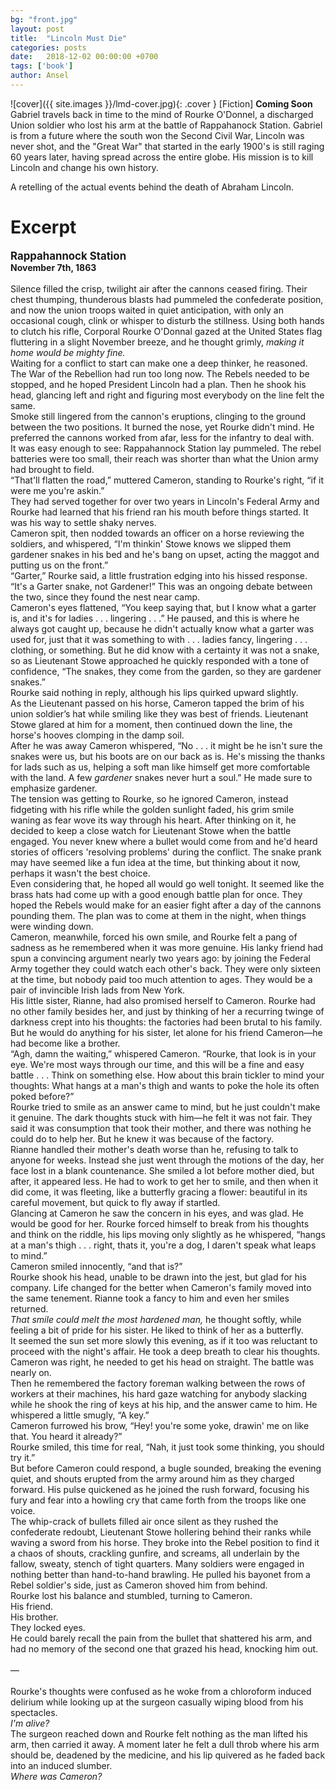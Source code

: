 ```yaml
---
bg: "front.jpg"
layout: post
title:  "Lincoln Must Die"
categories: posts
date:   2018-12-02 00:00:00 +0700
tags: ['book']
author: Ansel
---
```


![cover]({{ site.images }}/lmd-cover.jpg){: .cover }
[Fiction] **Coming Soon**
Gabriel travels back in time to the mind of Rourke O'Donnel, a discharged Union soldier who lost his arm at the battle of Rappahanock Station. Gabriel is from a future where the south won the Second Civil War, Lincoln was never shot, and the "Great War" that started in the early 1900's is still raging 60 years later, having spread across the entire globe. His mission is to kill Lincoln and change his own history.

A retelling of the actual events behind the death of Abraham Lincoln.

# Excerpt

<div class="ficbase"><b style="font-size: larger">Rappahannock Station</b><br><b>November 7th, 1863</b></div>
<div class="ficbase">&nbsp;</div>
<div class="fic">Silence filled the crisp, twilight air after the cannons ceased firing. Their chest thumping, thunderous blasts had pummeled the confederate position, and now the union troops waited in quiet anticipation, with only an occasional cough, clink or whisper to disturb the stillness. Using both hands to clutch his rifle, Corporal Rourke O'Donnal gazed at the United States flag fluttering in a slight November breeze, and he thought grimly, <i>making it home would be mighty fine.</i></div>
<div class="fic">Waiting for a conflict to start can make one a deep thinker, he reasoned. The War of the Rebellion had run too long now. The Rebels needed to be stopped, and he hoped President Lincoln had a plan. Then he shook his head, glancing left and right and figuring most everybody on the line felt the same.</div>
<div class="fic">Smoke still lingered from the cannon's eruptions, clinging to the ground between the two positions. It burned the nose, yet Rourke didn't mind. He preferred the cannons worked from afar, less for the infantry to deal with.</div>
<div class="fic">It was easy enough to see: Rappahannock Station lay pummeled. The rebel batteries were too small, their reach was shorter than what the Union army had brought to field.</div>
<div class="fic">“That'll flatten the road,” muttered Cameron, standing to Rourke's right, “if it were me you're askin.”</div>
<div class="fic">They had served together for over two years in Lincoln's Federal Army and Rourke had learned that his friend ran his mouth before things started. It was his way to settle shaky nerves.</div>
<div class="fic">Cameron spit, then nodded towards an officer on a horse reviewing the soldiers, and whispered, “I'm thinkin' Stowe knows we slipped them gardener snakes in his bed and he's bang on upset, acting the maggot and putting us on the front.”</div>
<div class="fic">“Garter,” Rourke said, a little frustration edging into his hissed response.  “It's a Garter snake, not Gardener!” This was an ongoing debate between the two, since they found the nest near camp.</div>
<div class="fic">Cameron's eyes flattened, “You keep saying that, but I know what a garter is, and it's for ladies . . . lingering . . .” He paused, and this is where he always got caught up, because he didn't actually know what a garter was used for, just that it was something to with . . . ladies fancy, lingering . . . clothing, or something.  But he did know with a certainty it was not a snake, so as Lieutenant Stowe approached he quickly responded with a tone of confidence, “The snakes, they come from the garden, so they are gardener snakes.”</div>
<div class="fic">Rourke said nothing in reply, although his lips quirked upward slightly.</div>
<div class="fic">As the Lieutenant passed on his horse, Cameron tapped the brim of his union soldier’s hat while smiling like they was best of friends. Lieutenant Stowe glared at him for a moment, then continued down the line, the horse's hooves clomping in the damp soil.</div>
<div class="fic">After he was away Cameron whispered, “No . . . it might be he isn't sure the snakes were us, but his boots are on our back as is. He's missing the thanks for lads such as us, helping a soft man like himself get more comfortable with the land. A few <i>gardener</i> snakes never hurt a soul.”  He made sure to emphasize gardener.</div>
<div class="fic">The tension was getting to Rourke, so he ignored Cameron, instead fidgeting with his rifle while the golden sunlight faded, his grim smile waning as fear wove its way through his heart. After thinking on it, he decided to keep a close watch for Lieutenant Stowe when the battle engaged. You never knew where a bullet would come from and he'd heard stories of officers 'resolving problems' during the conflict. The snake prank may have seemed like a fun idea at the time, but thinking about it now, perhaps it wasn't the best choice.</div>
<div class="fic">Even considering that, he hoped all would go well tonight. It seemed like the brass hats had come up with a good enough battle plan for once. They hoped the Rebels would make for an easier fight after a day of the cannons pounding them. The plan was to come at them in the night, when things were winding down.</div>
<div class="fic">Cameron, meanwhile, forced his own smile, and Rourke felt a pang of sadness as he remembered when it was more genuine. His lanky friend had spun a convincing argument nearly two years ago: by joining the Federal Army together they could watch each other's back. They were only sixteen at the time, but nobody paid too much attention to ages. They would be a pair of invincible Irish lads from New York.</div>
<div class="fic">His little sister, Rianne, had also promised herself to Cameron. Rourke had no other family besides her, and just by thinking of her a recurring twinge of darkness crept into his thoughts: the factories had been brutal to his family. But he would do anything for his sister, let alone for his friend Cameron—he had become like a brother.</div>
<div class="fic">“Agh, damn the waiting,” whispered Cameron. “Rourke, that look is in your eye. We're most ways through our time, and this will be a fine and easy battle . . . Think on something else. How about this brain tickler to mind your thoughts: What hangs at a man's thigh and wants to poke the hole its often poked before?”</div>
<div class="fic">Rourke tried to smile as an answer came to mind, but he just couldn't make it genuine. The dark thoughts stuck with him—he felt it was not fair. They said it was consumption that took their mother, and there was nothing he could do to help her. But he knew it was because of the factory.</div>
<div class="fic">Rianne handled their mother's death worse than he, refusing to talk to anyone for weeks. Instead she just went through the motions of the day, her face lost in a blank countenance. She smiled a lot before mother died, but after, it appeared less. He had to work to get her to smile, and then when it did come, it was fleeting, like a butterfly gracing a flower: beautiful in its careful movement, but quick to fly away if startled.</div>
<div class="fic">Glancing at Cameron he saw the concern in his eyes, and was glad. He would be good for her. Rourke forced himself to break from his thoughts and think on the riddle, his lips moving only slightly as he whispered, “hangs at a man's thigh . . . right, thats it, you're a dog, I daren't speak what leaps to mind.”</div>
<div class="fic">Cameron smiled innocently, “and that is?”</div>
<div class="fic">Rourke shook his head, unable to be drawn into the jest, but glad for his company. Life changed for the better when Cameron's family moved into the same tenement. Rianne took a fancy to him and even her smiles returned.</div>
<div class="fic"><i>That smile could melt the most hardened man,</i> he thought softly, while feeling a bit of pride for his sister.  He liked to think of her as a butterfly.</div>
<div class="fic">It seemed the sun set more slowly this evening, as if it too was reluctant to proceed with the night's affair. He took a deep breath to clear his thoughts. Cameron was right, he needed to get his head on straight. The battle was nearly on.</div>
<div class="fic">Then he remembered the factory foreman walking between the rows of workers at their machines, his hard gaze watching for anybody slacking while he shook the ring of keys at his hip, and the answer came to him. He whispered a little smugly, “A key.”</div>
<div class="fic">Cameron furrowed his brow, “Hey! you're some yoke, drawin' me on like that. You heard it already?”</div>
<div class="fic">Rourke smiled, this time for real, “Nah, it just took some thinking, you should try it.”</div>
<div class="fic">But before Cameron could respond, a bugle sounded, breaking the evening quiet, and shouts erupted from the army around him as they charged forward. His pulse quickened as he joined the rush forward, focusing his fury and fear into a howling cry that came forth from the troops like one voice.</div>
<div class="fic">The whip-crack of bullets filled air once silent as they rushed the confederate redoubt, Lieutenant Stowe hollering behind their ranks while waving a sword from his horse. They broke into the Rebel position to find it a chaos of shouts, crackling gunfire, and screams, all underlain by the fallow, sweaty, stench of tight quarters. Many soldiers were engaged in nothing better than hand-to-hand brawling. He pulled his bayonet from a Rebel soldier's side, just as Cameron shoved him from behind.</div>
<div class="fic">Rourke lost his balance and stumbled, turning to Cameron.</div>
<div class="fic">His friend.</div>
<div class="fic">His brother.</div>
<div class="fic">They locked eyes.</div>
<div class="fic">He could barely recall the pain from the bullet that shattered his arm, and had no memory of the second one that grazed his head, knocking him out.</div>

<div class="ficbase">&nbsp;</div>
<div class="fic">&mdash;</div>
<div class="ficbase">&nbsp;</div>

<div class="fic">Rourke's thoughts were confused as he woke from a chloroform induced delirium while looking up at the surgeon casually wiping blood from his spectacles.</div>
<div class="fic"><i>I'm alive?</i></div>
<div class="fic">The surgeon reached down and Rourke felt nothing as the man lifted his arm, then carried it away. A moment later he felt a dull throb where his arm should be, deadened by the medicine, and his lip quivered as he faded back into an induced slumber.</div>
<div class="fic"><i>Where was Cameron?</i></div>
